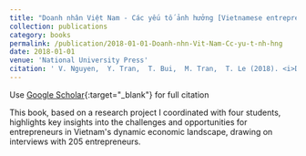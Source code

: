 ```yaml
---
title: "Doanh nhân Việt Nam - Các yếu tố ảnh hưởng [Vietnamese entrepreneurs – Factors affecting performance]"
collection: publications
category: books
permalink: /publication/2018-01-01-Doanh-nhn-Vit-Nam-Cc-yu-t-nh-hng
date: 2018-01-01
venue: 'National University Press'
citation: ' V. Nguyen,  Y. Tran,  T. Bui,  M. Tran,  T. Le (2018). <i>Doanh nhân Việt Nam - Các yếu tố ảnh hưởng [Vietnamese entrepreneurs – Factors affecting performance]</i>. National University Press.'
---
```

Use [Google Scholar](https://scholar.google.com/scholar?q=Doanh+nhân+Việt+Nam+++Các+yếu+tố+ảnh+hưởng[Vietnamese+entrepreneurs+–+Factors+affecting+performance]){:target="_blank"} for full citation

This book, based on a research project I coordinated with four students, highlights key insights into the challenges and opportunities for entrepreneurs in Vietnam's dynamic economic landscape, drawing on interviews with 205 entrepreneurs.
